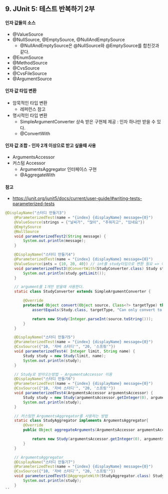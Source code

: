 ## 9. JUnit 5: 테스트 반복하기 2부

#### 인자 값들의 소스
+ @ValueSource
+ @NullSource, @EmptySource, @NullAndEmptySource
  - @NullAndEmptySource은 @NullSource와 @EmptySource를 합친것과 같다.
+ @EnumSource
+ @MethodSource
+ @CvsSource
+ @CvsFileSource
+ @ArgumentSource

#### 인자 값 타입 변환
+ 암묵적인 타입 변환
  - 레퍼런스 참고
+ 명시적인 타입 변환
  - SimpleArgumentConverter 상속 받은 구현체 제공 : 인자 하나만 받을 수 있다.
  - @ConvertWith

#### 인자 값 조합 - 인자 2개 이상으로 받고 싶을때 사용
+ ArgumentsAccessor
+ 커스텀 Accessor
  - ArgumentsAggregator 인터페이스 구현
  - @AggregateWith

#### 참고
+ https://junit.org/junit5/docs/current/user-guide/#writing-tests-parameterized-tests

```java
@DisplayName("스터디 만들기3")
    @ParameterizedTest(name = "{index} {displayName} message={0}")
    @ValueSource(strings = {"날씨가", "많이", "추워지고", "있네요"})
    @EmptySource
    @NullSource
    void parameterizedTest2(String message) {
        System.out.println(message);
    }

    @DisplayName("스터디 만들기4")
    @ParameterizedTest(name = "{index} {displayName} message={0}")
    @ValueSource(ints = {10, 20, 40}) // int를 study타입으로 변환 필요 => 아래에서 진행
    void parameterizedTest3(@ConvertWith(StudyConverter.class) Study study) {
        System.out.println(study.getLimit());
    }

    // argument를 1개만 받을때 사용한다.
    static class StudyConverter extends SimpleArgumentConverter {

        @Override
        protected Object convert(Object source, Class<?> targetType) throws ArgumentConversionException {
            assertEquals(Study.class, targetType, "Can only convert to Study");

            return new Study(Integer.parseInt(source.toString()));
        }
    }

    @DisplayName("스터디 만들기5")
    @ParameterizedTest(name = "{index} {displayName} message={0}")
    @CsvSource({"10, '자바 스터디'", "20, '스프링'"})
    void parameterizedTest4( Integer limit, String name) {
        Study study = new Study(limit, name);
        System.out.println(study);
    }

    // Study로 받아오는방법 - ArgumentsAccessor 이용
    @DisplayName("스터디 만들기6")
    @ParameterizedTest(name = "{index} {displayName} message={0}")
    @CsvSource({"10, '자바 스터디'", "20, '스프링'"})
    void parameterizedTest4(ArgumentsAccessor argumentsAccessor) {
        Study study = new Study(argumentsAccessor.getInteger(0), argumentsAccessor.getString(1));
        System.out.println(study);
    }

    // 커스텀한 ArgumentsAggregator를 사용하는 방법
    static class StudyAggregator implements ArgumentsAggregator{
        @Override
        public Object aggregateArguments(ArgumentsAccessor argumentsAccessor, ParameterContext parameterContext) throws ArgumentsAggregationException {

            return new Study(argumentsAccessor.getInteger(0), argumentsAccessor.getString(1));
        }
    }

    // ArgumentsAggregator
    @DisplayName("스터디 만들기7")
    @ParameterizedTest(name = "{index} {displayName} message={0}")
    @CsvSource({"10, '자바 스터디'", "20, '스프링'"})
    void parameterizedTest5(@AggregateWith(StudyAggregator.class) Study study) {
        System.out.println(study);
    }
``
